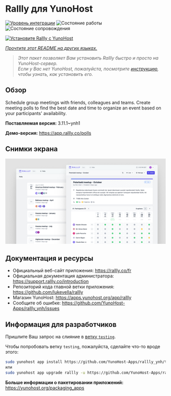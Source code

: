 <!--
Важно: этот README был автоматически сгенерирован <https://github.com/YunoHost/apps/tree/master/tools/readme_generator>
Он НЕ ДОЛЖЕН редактироваться вручную.
-->

# Rallly для YunoHost

[![Уровень интеграции](https://dash.yunohost.org/integration/rallly.svg)](https://ci-apps.yunohost.org/ci/apps/rallly/) ![Состояние работы](https://ci-apps.yunohost.org/ci/badges/rallly.status.svg) ![Состояние сопровождения](https://ci-apps.yunohost.org/ci/badges/rallly.maintain.svg)

[![Установите Rallly с YunoHost](https://install-app.yunohost.org/install-with-yunohost.svg)](https://install-app.yunohost.org/?app=rallly)

*[Прочтите этот README на других языках.](./ALL_README.md)*

> *Этот пакет позволяет Вам установить Rallly быстро и просто на YunoHost-сервер.*  
> *Если у Вас нет YunoHost, пожалуйста, посмотрите [инструкцию](https://yunohost.org/install), чтобы узнать, как установить его.*

## Обзор

Schedule group meetings with friends, colleagues and teams. Create meeting polls to find the best date and time to organize an event based on your participants' availability.

**Поставляемая версия:** 3.11.1~ynh1

**Демо-версия:** <https://app.rallly.co/polls>

## Снимки экрана

![Снимок экрана Rallly](./doc/screenshots/screenshot.png)

## Документация и ресурсы

- Официальный веб-сайт приложения: <https://rallly.co/fr>
- Официальная документация администратора: <https://support.rallly.co/introduction>
- Репозиторий кода главной ветки приложения: <https://github.com/lukevella/rallly>
- Магазин YunoHost: <https://apps.yunohost.org/app/rallly>
- Сообщите об ошибке: <https://github.com/YunoHost-Apps/rallly_ynh/issues>

## Информация для разработчиков

Пришлите Ваш запрос на слияние в [ветку `testing`](https://github.com/YunoHost-Apps/rallly_ynh/tree/testing).

Чтобы попробовать ветку `testing`, пожалуйста, сделайте что-то вроде этого:

```bash
sudo yunohost app install https://github.com/YunoHost-Apps/rallly_ynh/tree/testing --debug
или
sudo yunohost app upgrade rallly -u https://github.com/YunoHost-Apps/rallly_ynh/tree/testing --debug
```

**Больше информации о пакетировании приложений:** <https://yunohost.org/packaging_apps>
